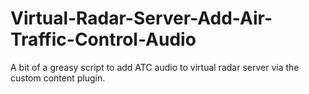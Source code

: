 # Virtual-Radar-Server-Add-Air-Traffic-Control-Audio
A bit of a greasy script to add ATC audio to virtual radar server via the custom content plugin.
